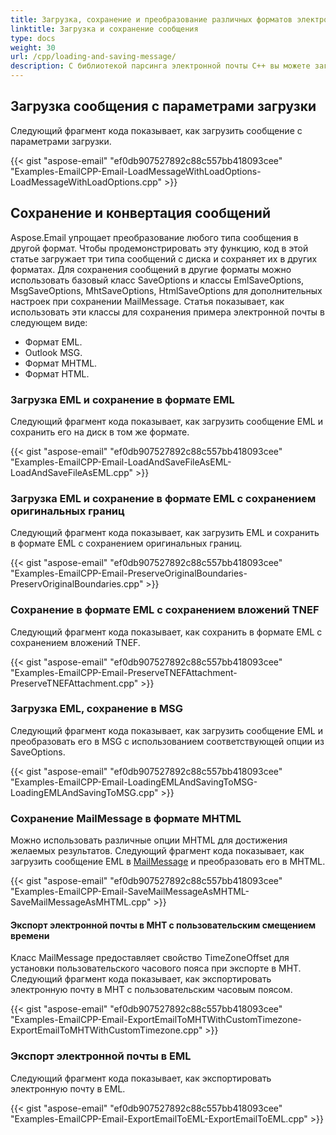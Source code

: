 ```yaml
---
title: Загрузка, сохранение и преобразование различных форматов электронных сообщений в C++
linktitle: Загрузка и сохранение сообщения
type: docs
weight: 30
url: /cpp/loading-and-saving-message/
description: С библиотекой парсинга электронной почты C++ вы можете загружать, сохранять, экспортировать и конвертировать различные форматы сообщений электронной почты, например EML, MSG, MHTML.
---
```


## **Загрузка сообщения с параметрами загрузки**
Следующий фрагмент кода показывает, как загрузить сообщение с параметрами загрузки.



{{< gist "aspose-email" "ef0db907527892c88c557bb418093cee" "Examples-EmailCPP-Email-LoadMessageWithLoadOptions-LoadMessageWithLoadOptions.cpp" >}}
## **Сохранение и конвертация сообщений**
Aspose.Email упрощает преобразование любого типа сообщения в другой формат. Чтобы продемонстрировать эту функцию, код в этой статье загружает три типа сообщений с диска и сохраняет их в других форматах. Для сохранения сообщений в другие форматы можно использовать базовый класс SaveOptions и классы EmlSaveOptions, MsgSaveOptions, MhtSaveOptions, HtmlSaveOptions для дополнительных настроек при сохранении MailMessage. Статья показывает, как использовать эти классы для сохранения примера электронной почты в следующем виде:

- Формат EML.
- Outlook MSG.
- Формат MHTML.
- Формат HTML.
### **Загрузка EML и сохранение в формате EML**
Следующий фрагмент кода показывает, как загрузить сообщение EML и сохранить его на диск в том же формате.



{{< gist "aspose-email" "ef0db907527892c88c557bb418093cee" "Examples-EmailCPP-Email-LoadAndSaveFileAsEML-LoadAndSaveFileAsEML.cpp" >}}
### **Загрузка EML и сохранение в формате EML с сохранением оригинальных границ**
Следующий фрагмент кода показывает, как загрузить EML и сохранить в формате EML с сохранением оригинальных границ.



{{< gist "aspose-email" "ef0db907527892c88c557bb418093cee" "Examples-EmailCPP-Email-PreserveOriginalBoundaries-PreservOriginalBoundaries.cpp" >}}
### **Сохранение в формате EML с сохранением вложений TNEF**
Следующий фрагмент кода показывает, как сохранить в формате EML с сохранением вложений TNEF.



{{< gist "aspose-email" "ef0db907527892c88c557bb418093cee" "Examples-EmailCPP-Email-PreserveTNEFAttachment-PreserveTNEFAttachment.cpp" >}}
### **Загрузка EML, сохранение в MSG**
Следующий фрагмент кода показывает, как загрузить сообщение EML и преобразовать его в MSG с использованием соответствующей опции из SaveOptions.



{{< gist "aspose-email" "ef0db907527892c88c557bb418093cee" "Examples-EmailCPP-Email-LoadingEMLAndSavingToMSG-LoadingEMLAndSavingToMSG.cpp" >}}
### **Сохранение MailMessage в формате MHTML**
Можно использовать различные опции MHTML для достижения желаемых результатов. Следующий фрагмент кода показывает, как загрузить сообщение EML в [MailMessage](https://reference.aspose.com/email/net/aspose.email/mailmessage) и преобразовать его в MHTML.



{{< gist "aspose-email" "ef0db907527892c88c557bb418093cee" "Examples-EmailCPP-Email-SaveMailMessageAsMHTML-SaveMailMessageAsMHTML.cpp" >}}
#### **Экспорт электронной почты в MHT с пользовательским смещением времени**
Класс MailMessage предоставляет свойство TimeZoneOffset для установки пользовательского часового пояса при экспорте в MHT. Следующий фрагмент кода показывает, как экспортировать электронную почту в MHT с пользовательским часовым поясом.



{{< gist "aspose-email" "ef0db907527892c88c557bb418093cee" "Examples-EmailCPP-Email-ExportEmailToMHTWithCustomTimezone-ExportEmailToMHTWithCustomTimezone.cpp" >}}
### **Экспорт электронной почты в EML**
Следующий фрагмент кода показывает, как экспортировать электронную почту в EML.

{{< gist "aspose-email" "ef0db907527892c88c557bb418093cee" "Examples-EmailCPP-Email-ExportEmailToEML-ExportEmailToEML.cpp" >}}
